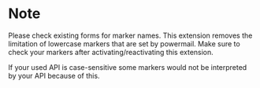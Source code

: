 # Note
Please check existing forms for marker names.
This extension removes the limitation of lowercase markers that are set by powermail.
Make sure to check your markers after activating/reactivating this extension.

If your used API is case-sensitive some markers would not be interpreted by your API because of this.
